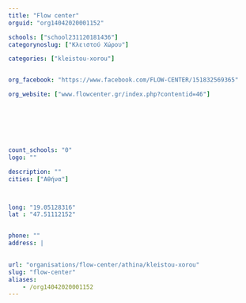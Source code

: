 ```yaml
---
title: "Flow center"
orguid: "org14042020001152"

schools: ["school231120181436"]
categorynoslug: ["Κλειστού Χώρου"]

categories: ["kleistou-xorou"]


org_facebook: "https://www.facebook.com/FLOW-CENTER/151832569365"

org_website: ["www.flowcenter.gr/index.php?contentid=46"]







count_schools: "0"
logo: ""

description: ""
cities: ["Αθήνα"]



long: "19.05128316"
lat : "47.51112152"


phone: ""
address: |
    

url: "organisations/flow-center/athina/kleistou-xorou"
slug: "flow-center"
aliases:
    - /org14042020001152
---
```



